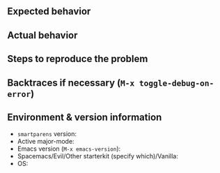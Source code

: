## Expected behavior



## Actual behavior



## Steps to reproduce the problem



## Backtraces if necessary (`M-x toggle-debug-on-error`)



## Environment & version information

- `smartparens` version:
- Active major-mode:
- Emacs version (`M-x emacs-version`):
- Spacemacs/Evil/Other starterkit (specify which)/Vanilla: 
- OS:
